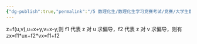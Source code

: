 ```yaml
---
{"dg-publish":true,"permalink":"/5 数理化生/数理化生学习竞赛考试/竞赛/大学生数学竞赛/多元复合函数求偏导/","title":"多元复合函数求偏导"}
---
```



z=f(u,v),u=x+y,v=x-y,则 f1 代表 z 对 u 求偏导，f2 代表 z 对 v 求偏导，则有 zx=f1\*ux+f2\*vx=f1+f2